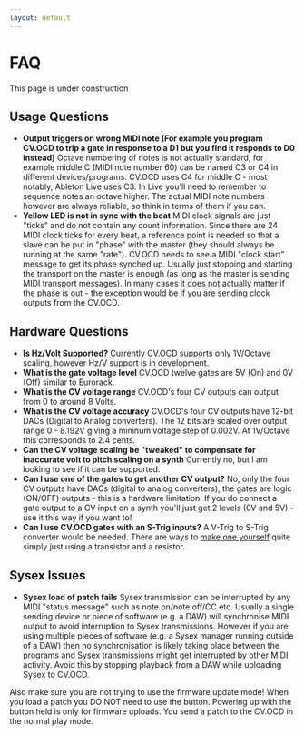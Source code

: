 ```yaml
---
layout: default
---
```


# FAQ

This page is under construction

## Usage Questions

* **Output triggers on wrong MIDI note (For example you program CV.OCD to trip a gate in response to a D1 but you find it responds to D0 instead)** Octave numbering of notes is not actually standard, for example middle C (MIDI note number 60) can be named C3 or C4 in different devices/programs. CV.OCD uses C4 for middle C - most notably, Ableton Live uses C3. In Live you'll need to remember to sequence notes an octave higher. The actual MIDI note numbers however are always reliable, so think in terms of them if you can.
* **Yellow LED is not in sync with the beat** MIDI clock signals are just "ticks" and do not contain any count information. Since there are 24 MIDI clock ticks for every beat, a reference point is needed so that a slave can be put in "phase" with the master (they should always be running at the same "rate"). CV.OCD needs to see a MIDI "clock start" message to get its phase synched up. Usually just stopping and starting the transport on the master is enough (as long as the master is sending MIDI transport messages). In many cases it does not actually matter if the phase is out - the exception would be if you are sending clock outputs from the CV.OCD.

## Hardware Questions

* **Is Hz/Volt Supported?** Currently CV.OCD supports only 1V/Octave scaling, however Hz/V support is in development.
* **What is the gate voltage level** CV.OCD twelve gates are 5V (On) and 0V (Off) similar to Eurorack.
* **What is the CV voltage range** CV.OCD's four CV outputs can output from 0 to around 8 Volts.
* **What is the CV voltage accuracy** CV.OCD's four CV outputs have 12-bit DACs (Digital to Analog converters). The 12 bits are scaled over output range 0 - 8.192V giving a mininum voltage step of 0.002V. At 1V/Octave this corresponds to 2.4 cents.
* **Can the CV voltage scaling be "tweaked" to compensate for inaccurate volt to pitch scaling on a synth** Currently no, but I am looking to see if it can be supported.
* **Can I use one of the gates to get another CV output?** No, only the four CV outputs have DACs (digital to analog converters), the gates are logic (ON/OFF) outputs - this is a hardware limitation. If you do connect a gate output to a CV input on a synth you'll just get 2 levels (0V and 5V) - use it this way if you want to!
* **Can I use CV.OCD gates  with an S-Trig inputs?** A V-Trig to S-Trig converter would be needed. There are ways to [make one yourself](http://www.doepfer.de/faq/gen_faq.htm) quite simply just using a transistor and a resistor.

## Sysex Issues

* **Sysex load of patch fails** Sysex transmission can be interrupted by any MIDI "status message" such as note on/note off/CC etc. Usually a single sending device or piece of software (e.g. a DAW) will synchronise MIDI output to avoid interruption to Sysex transmissions. However if you are using multiple pieces of software (e.g. a Sysex manager running outside of a DAW) then no synchronisation is likely taking place between the programs and Sysex transmissions might get interrupted by other MIDI activity. Avoid this by stopping playback from a DAW while uploading Sysex to CV.OCD.

Also make sure you are not trying to use the firmware update mode! When you load a patch you DO NOT need to use the button. Powering up with the button held is only for firmware uploads. You send a patch to the CV.OCD in the normal play mode. 










